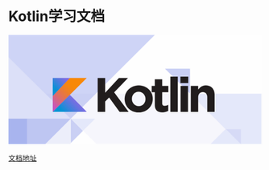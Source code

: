 # Kotlin学习文档

![](/docs/image/home.png)



[文档地址](https://daiwenbo88.github.io/kotlin_Documentation/)

